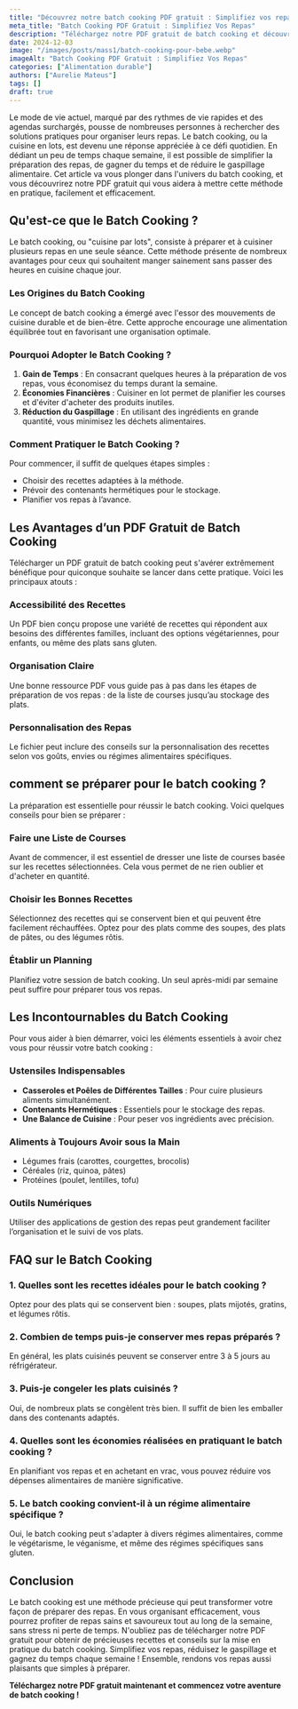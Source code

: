```yaml
---
title: "Découvrez notre batch cooking PDF gratuit : Simplifiez vos repas !"
meta_title: "Batch Cooking PDF Gratuit : Simplifiez Vos Repas"
description: "Téléchargez notre PDF gratuit de batch cooking et découvrez comment planifier, cuisiner et stocker vos repas pour gagner du temps !"
date: 2024-12-03
image: "/images/posts/mass1/batch-cooking-pour-bebe.webp"
imageAlt: "Batch Cooking PDF Gratuit : Simplifiez Vos Repas"
categories: ["Alimentation durable"]
authors: ["Aurelie Mateus"]
tags: []
draft: true
---
```


Le mode de vie actuel, marqué par des rythmes de vie rapides et des agendas surchargés, pousse de nombreuses personnes à rechercher des solutions pratiques pour organiser leurs repas. Le batch cooking, ou la cuisine en lots, est devenu une réponse appréciée à ce défi quotidien. En dédiant un peu de temps chaque semaine, il est possible de simplifier la préparation des repas, de gagner du temps et de réduire le gaspillage alimentaire. Cet article va vous plonger dans l'univers du batch cooking, et vous découvrirez notre PDF gratuit qui vous aidera à mettre cette méthode en pratique, facilement et efficacement.

## Qu'est-ce que le Batch Cooking ?

Le batch cooking, ou "cuisine par lots", consiste à préparer et à cuisiner plusieurs repas en une seule séance. Cette méthode présente de nombreux avantages pour ceux qui souhaitent manger sainement sans passer des heures en cuisine chaque jour.

### Les Origines du Batch Cooking

Le concept de batch cooking a émergé avec l'essor des mouvements de cuisine durable et de bien-être. Cette approche encourage une alimentation équilibrée tout en favorisant une organisation optimale.

### Pourquoi Adopter le Batch Cooking ?

1. **Gain de Temps** : En consacrant quelques heures à la préparation de vos repas, vous économisez du temps durant la semaine.
2. **Économies Financières** : Cuisiner en lot permet de planifier les courses et d'éviter d'acheter des produits inutiles.
3. **Réduction du Gaspillage** : En utilisant des ingrédients en grande quantité, vous minimisez les déchets alimentaires.

### Comment Pratiquer le Batch Cooking ?

Pour commencer, il suffit de quelques étapes simples :
- Choisir des recettes adaptées à la méthode.
- Prévoir des contenants hermétiques pour le stockage.
- Planifier vos repas à l’avance.

## Les Avantages d’un PDF Gratuit de Batch Cooking

Télécharger un PDF gratuit de batch cooking peut s'avérer extrêmement bénéfique pour quiconque souhaite se lancer dans cette pratique. Voici les principaux atouts :

### Accessibilité des Recettes

Un PDF bien conçu propose une variété de recettes qui répondent aux besoins des différentes familles, incluant des options végétariennes, pour enfants, ou même des plats sans gluten.

### Organisation Claire

Une bonne ressource PDF vous guide pas à pas dans les étapes de préparation de vos repas : de la liste de courses jusqu’au stockage des plats.

### Personnalisation des Repas

Le fichier peut inclure des conseils sur la personnalisation des recettes selon vos goûts, envies ou régimes alimentaires spécifiques.

## comment se préparer pour le batch cooking ?

La préparation est essentielle pour réussir le batch cooking. Voici quelques conseils pour bien se préparer :

### Faire une Liste de Courses

Avant de commencer, il est essentiel de dresser une liste de courses basée sur les recettes sélectionnées. Cela vous permet de ne rien oublier et d'acheter en quantité.

### Choisir les Bonnes Recettes

Sélectionnez des recettes qui se conservent bien et qui peuvent être facilement réchauffées. Optez pour des plats comme des soupes, des plats de pâtes, ou des légumes rôtis.

### Établir un Planning

Planifiez votre session de batch cooking. Un seul après-midi par semaine peut suffire pour préparer tous vos repas.

## Les Incontournables du Batch Cooking

Pour vous aider à bien démarrer, voici les éléments essentiels à avoir chez vous pour réussir votre batch cooking :

### Ustensiles Indispensables

- **Casseroles et Poêles de Différentes Tailles** : Pour cuire plusieurs aliments simultanément.
- **Contenants Hermétiques** : Essentiels pour le stockage des repas.
- **Une Balance de Cuisine** : Pour peser vos ingrédients avec précision.

### Aliments à Toujours Avoir sous la Main

- Légumes frais (carottes, courgettes, brocolis)
- Céréales (riz, quinoa, pâtes)
- Protéines (poulet, lentilles, tofu)

### Outils Numériques

Utiliser des applications de gestion des repas peut grandement faciliter l’organisation et le suivi de vos plats.

## FAQ sur le Batch Cooking

### 1. Quelles sont les recettes idéales pour le batch cooking ?

Optez pour des plats qui se conservent bien : soupes, plats mijotés, gratins, et légumes rôtis.

### 2. Combien de temps puis-je conserver mes repas préparés ?

En général, les plats cuisinés peuvent se conserver entre 3 à 5 jours au réfrigérateur.

### 3. Puis-je congeler les plats cuisinés ?

Oui, de nombreux plats se congèlent très bien. Il suffit de bien les emballer dans des contenants adaptés.

### 4. Quelles sont les économies réalisées en pratiquant le batch cooking ?

En planifiant vos repas et en achetant en vrac, vous pouvez réduire vos dépenses alimentaires de manière significative.

### 5. Le batch cooking convient-il à un régime alimentaire spécifique ?

Oui, le batch cooking peut s'adapter à divers régimes alimentaires, comme le végétarisme, le véganisme, et même des régimes spécifiques sans gluten.

## Conclusion

Le batch cooking est une méthode précieuse qui peut transformer votre façon de préparer des repas. En vous organisant efficacement, vous pourrez profiter de repas sains et savoureux tout au long de la semaine, sans stress ni perte de temps. N'oubliez pas de télécharger notre PDF gratuit pour obtenir de précieuses recettes et conseils sur la mise en pratique du batch cooking. Simplifiez vos repas, réduisez le gaspillage et gagnez du temps chaque semaine ! Ensemble, rendons vos repas aussi plaisants que simples à préparer.

**Téléchargez notre PDF gratuit maintenant et commencez votre aventure de batch cooking !**

